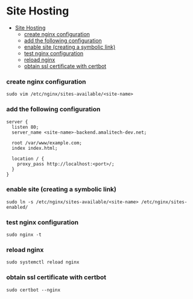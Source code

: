# Site Hosting

<!--toc:start-->
- [Site Hosting](#site-hosting)
    - [create nginx configuration](#create-nginx-configuration)
    - [add the following configuration](#add-the-following-configuration)
    - [enable site (creating a symbolic link)](#enable-site-creating-a-symbolic-link)
    - [test nginx configuration](#test-nginx-configuration)
    - [reload nginx](#reload-nginx)
    - [obtain ssl certificate with certbot](#obtain-ssl-certificate-with-certbot)
<!--toc:end-->

### create nginx configuration 
```
sudo vim /etc/nginx/sites-available/<site-name>
```

### add the following configuration
```
server {
  listen 80;
  server_name <site-name>-backend.amalitech-dev.net;
  
  root /var/www/example.com;
  index index.html;
  
  location / {
    proxy_pass http://localhost:<port>/;
  }
}
```

### enable site (creating a symbolic link)
```
sudo ln -s /etc/nginx/sites-available/<site-name> /etc/nginx/sites-enabled/
```

### test nginx configuration
```
sudo nginx -t
```

### reload nginx
```
sudo systemctl reload nginx
```
### obtain ssl certificate with certbot
```
sudo certbot --nginx
```
